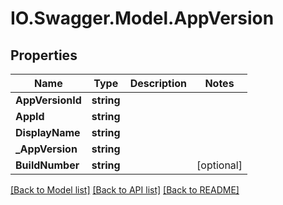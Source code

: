 # IO.Swagger.Model.AppVersion
## Properties

Name | Type | Description | Notes
------------ | ------------- | ------------- | -------------
**AppVersionId** | **string** |  | 
**AppId** | **string** |  | 
**DisplayName** | **string** |  | 
**_AppVersion** | **string** |  | 
**BuildNumber** | **string** |  | [optional] 

[[Back to Model list]](../README.md#documentation-for-models) [[Back to API list]](../README.md#documentation-for-api-endpoints) [[Back to README]](../README.md)

